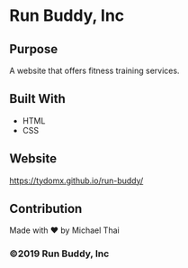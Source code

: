# Run Buddy, Inc

## Purpose
A website that offers fitness training services.

## Built With
* HTML
* CSS

## Website
https://tydomx.github.io/run-buddy/

## Contribution
Made with ❤️ by Michael Thai

### ©️2019 Run Buddy, Inc
